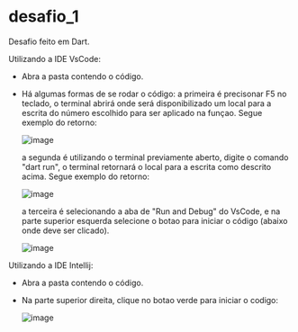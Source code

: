 # desafio_1

Desafio feito em Dart.

Utilizando a IDE VsCode:
- Abra a pasta contendo o código.
- Há algumas formas de se rodar o código:
  a primeira é precisonar F5 no teclado, o terminal abrirá onde será disponibilizado um local para a escrita do número escolhido para ser aplicado na funçao. Segue exemplo do retorno:
  
  ![image](https://github.com/eulergomees/desafio_1/assets/110045258/673342e7-66ab-49a8-89c5-67012b4db8d1)

  a segunda é utilizando o terminal previamente aberto, digite o comando "dart run", o terminal retornará o local para a escrita como descrito acima. Segue exemplo do retorno:
  
  ![image](https://github.com/eulergomees/desafio_1/assets/110045258/d07483ca-f0fb-4a75-a799-5ab647b54ea6)

  a terceira é selecionando a aba de "Run and Debug" do VsCode, e na parte superior esquerda selecione o botao para iniciar o código (abaixo onde deve ser clicado).
  
  ![image](https://github.com/eulergomees/desafio_1/assets/110045258/1157dbe7-cf9f-46ad-969d-126c51b64d8f)

Utilizando a IDE Intellij:
- Abra a pasta contendo o código.
- Na parte superior direita, clique no botao verde para iniciar o codigo:
  
  ![image](https://github.com/eulergomees/desafio_1/assets/110045258/110aa36f-8e7c-455d-a4b5-449efb2931cf)

